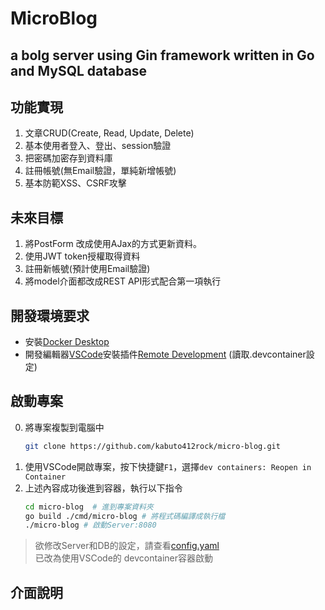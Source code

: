 # MicroBlog

## a bolg server using Gin framework written in Go and MySQL database

## 功能實現

1. 文章CRUD(Create, Read, Update, Delete)
2. 基本使用者登入、登出、session驗證
3. 把密碼加密存到資料庫
4. 註冊帳號(無Email驗證，單純新增帳號)
5. 基本防範XSS、CSRF攻擊
## 未來目標
1. 將PostForm 改成使用AJax的方式更新資料。
2. 使用JWT token授權取得資料
3. 註冊新帳號(預計使用Email驗證)
4. 將model介面都改成REST API形式配合第一項執行

## 開發環境要求
- 安裝[Docker Desktop](https://www.docker.com/products/docker-desktop/)
- 開發編輯器[VSCode](https://code.visualstudio.com/)安裝插件[Remote Development](https://marketplace.visualstudio.com/items?itemName=ms-vscode-remote.vscode-remote-extensionpack) (讀取.devcontainer設定)

## 啟動專案
0. 將專案複製到電腦中
    ```bash
    git clone https://github.com/kabuto412rock/micro-blog.git 
    ```
1. 使用VSCode開啟專案，按下快捷鍵`F1`，選擇`dev containers: Reopen in Container`
2. 上述內容成功後進到容器，執行以下指令
    ```bash
    cd micro-blog  # 進到專案資料夾
    go build ./cmd/micro-blog # 將程式碼編譯成執行檔
    ./micro-blog # 啟動Server:8080
    ```
> 欲修改Server和DB的設定，請查看[config.yaml](./config.yaml)  
> 已改為使用VSCode的 devcontainer容器啟動

## 介面說明